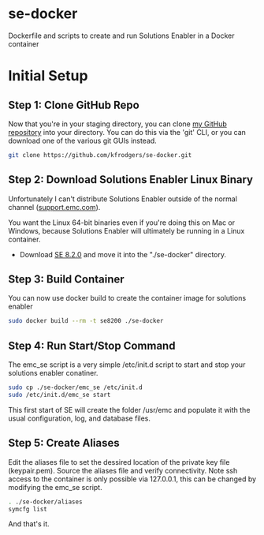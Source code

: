 # se-docker
Dockerfile and scripts to create and run Solutions Enabler in a Docker container

# Initial Setup

## Step 1: Clone GitHub Repo
Now that you're in your staging directory, you can clone [my GitHub repository](https://github.com/kfrodgers/se-docker.git) into your directory. You can do this via the 'git' CLI, or you can download one of the various git GUIs instead.

```bash
git clone https://github.com/kfrodgers/se-docker.git
```

## Step 2: Download Solutions Enabler Linux Binary
Unfortunately I can't distribute Solutions Enabler outside of the normal channel ([support.emc.com](http://support.emc.com)).

You want the Linux 64-bit binaries even if you're doing this on Mac or Windows, because Solutions Enabler will ultimately be running in a Linux container.

* Download [SE 8.2.0](https://download.emc.com/downloads/DL69077_Solutions_Enabler_8.2.0.0_for_Linux_x64.gz) and move it into the "./se-docker" directory.

## Step 3: Build Container
You can now use docker build to create the container image for solutions enabler

```bash
sudo docker build --rm -t se8200 ./se-docker
```

## Step 4: Run Start/Stop Command
The emc_se script is a very simple /etc/init.d script to start and stop your solutions enabler conatiner. 

```bash
sudo cp ./se-docker/emc_se /etc/init.d
sudo /etc/init.d/emc_se start
```

This first start of SE will create the folder /usr/emc and populate it with the usual configuration, log, and database files.

## Step 5: Create Aliases
Edit the aliases file to set the dessired location of the private key file (keypair.pem). Source the aliases file and verify connectivity. Note ssh access to the container is only possible via 127.0.0.1, this can be changed by modifying the emc_se script.

```bash
. ./se-docker/aliases
symcfg list
```

And that's it. 

